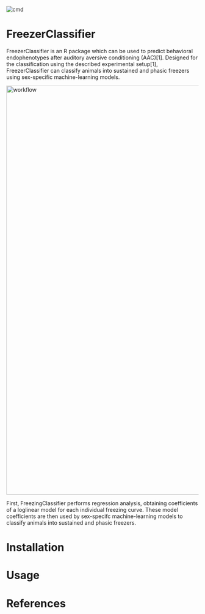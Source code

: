 ![cmd](https://github.com/johannesmiedema/FreezerClassifier/actions/workflows/R-CMD-check.yaml/badge.svg) 

# FreezerClassifier
FreezerClassifier is an R package which can be used to predict behavioral endophenotypes after auditory aversive conditioning (AAC)[1]. Designed for the classification using the described experimental setup[1], FreezerClassifier can classify animals into sustained and phasic freezers using sex-specific machine-learning models. 

<img width="1070" alt="workflow" src="https://github.com/johannesmiedema/FreezerClassifier/assets/105965619/23cf17b1-947c-490f-8a56-8ee37016cca4">

First, FreezingClassifier performs regression analysis, obtaining coefficients of a loglinear model for each individual freezing curve. These model coefficients are then used by sex-specifc machine-learning models to classify animals into sustained and phasic freezers. 

# Installation

# Usage 

# References 
